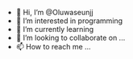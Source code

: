 - 👋 Hi, I’m @Oluwaseunjj
- 👀 I’m interested in programming
- 🌱 I’m currently learning 
- 💞️ I’m looking to collaborate on ...
- 📫 How to reach me ...

<!---
Oluwaseunjj/Oluwaseunjj is a ✨ special ✨ repository because its `README.md` (this file) appears on your GitHub profile.
You can click the Preview link to take a look at your changes.
--->
